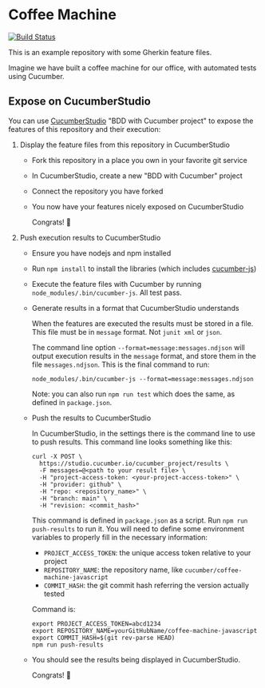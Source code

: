 # Coffee Machine
[![Build Status](https://travis-ci.org/claudiareyes71/coffee-machine-javascript.svg?branch=main)](https://travis-ci.org/claudiareyes71/coffee-machine-javascript)

This is an example repository with some Gherkin feature files.

Imagine we have built a coffee machine for our office, with automated tests using Cucumber.


## Expose on CucumberStudio

You can use [CucumberStudio](https://cucumber.io/tools/cucumberstudio/) "BDD with Cucumber project" to expose the features of this repository and their execution:

1. Display the feature files from this repository in CucumberStudio
    - Fork this repository in a place you own in your favorite git service
    - In CucumberStudio, create a new "BDD with Cucumber" project
    - Connect the repository you have forked
    - You now have your features nicely exposed on CucumberStudio

      Congrats! 🎉

2. Push execution results to CucumberStudio
    - Ensure you have nodejs and npm installed
    - Run `npm install` to install the libraries (which includes [cucumber-js](https://github.com/cucumber/cucumber-js))
    - Execute the feature files with Cucumber by running `node_modules/.bin/cucumber-js`. All test pass.

    - Generate results in a format that CucumberStudio understands

      When the features are executed the results must be stored in a file. This file must be in `message` format. Not `junit xml` or `json`.

      The command line option `--format=message:messages.ndjson` will output execution results in the `message` format, and store them in the file `messages.ndjson`. This is the final command to run:

          node_modules/.bin/cucumber-js --format=message:messages.ndjson

      Note: you can also run `npm run test` which does the same, as defined in `package.json`.

    - Push the results to CucumberStudio

      In CucumberStudio, in the settings there is the command line to use to push results. This command line looks something like this:

          curl -X POST \
            https://studio.cucumber.io/cucumber_project/results \
            -F messages=@<path to your result file> \
            -H "project-access-token: <your-project-access-token>" \
            -H "provider: github" \
            -H "repo: <repository_name>" \
            -H "branch: main" \
            -H "revision: <commit_hash>"

      This command is defined in `package.json` as a script. Run `npm run push-results` to run it. You will need to define some environment variables to properly fill in the necessary information:
        - `PROJECT_ACCESS_TOKEN`: the unique access token relative to your project
        - `REPOSITORY_NAME`: the repository name, like `cucumber/coffee-machine-javascript`
        - `COMMIT_HASH`: the git commit hash referring the version actually tested

      Command is:

          export PROJECT_ACCESS_TOKEN=abcd1234
          export REPOSITORY_NAME=yourGitHubName/coffee-machine-javascript
          export COMMIT_HASH=$(git rev-parse HEAD)
          npm run push-results

    - You should see the results being displayed in CucumberStudio.

      Congrats! 🎉
